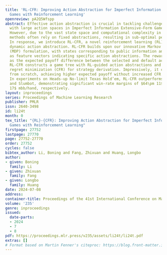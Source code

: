 ```yaml
---
title: 'RL-CFR: Improving Action Abstraction for Imperfect Information Extensive-Form
  Games with Reinforcement Learning'
openreview: pA2Q5Wfspp
abstract: Effective action abstraction is crucial in tackling challenges associated
  with large action spaces in Imperfect Information Extensive-Form Games (IIEFGs).
  However, due to the vast state space and computational complexity in IIEFGs, existing
  methods often rely on fixed abstractions, resulting in sub-optimal performance.
  In response, we introduce RL-CFR, a novel reinforcement learning (RL) approach for
  dynamic action abstraction. RL-CFR builds upon our innovative Markov Decision Process
  (MDP) formulation, with states corresponding to public information and actions represented
  as feature vectors indicating specific action abstractions. The reward is defined
  as the expected payoff difference between the selected and default action abstractions.
  RL-CFR constructs a game tree with RL-guided action abstractions and utilizes counterfactual
  regret minimization (CFR) for strategy derivation. Impressively, it can be trained
  from scratch, achieving higher expected payoff without increased CFR solving time.
  In experiments on Heads-up No-limit Texas Hold’em, RL-CFR outperforms ReBeL’s replication
  and Slumbot, demonstrating significant win-rate margins of $64\pm 11$ and $84\pm
  17$ mbb/hand, respectively.
layout: inproceedings
series: Proceedings of Machine Learning Research
publisher: PMLR
issn: 2640-3498
id: li24t
month: 0
tex_title: "{RL}-{CFR}: Improving Action Abstraction for Imperfect Information Extensive-Form
  Games with Reinforcement Learning"
firstpage: 27752
lastpage: 27770
page: 27752-27770
order: 27752
cycles: false
bibtex_author: Li, Boning and Fang, Zhixuan and Huang, Longbo
author:
- given: Boning
  family: Li
- given: Zhixuan
  family: Fang
- given: Longbo
  family: Huang
date: 2024-07-08
address:
container-title: Proceedings of the 41st International Conference on Machine Learning
volume: '235'
genre: inproceedings
issued:
  date-parts:
  - 2024
  - 7
  - 8
pdf: https://proceedings.mlr.press/v235/assets/li24t/li24t.pdf
extras: []
# Format based on Martin Fenner's citeproc: https://blog.front-matter.io/posts/citeproc-yaml-for-bibliographies/
---
```

